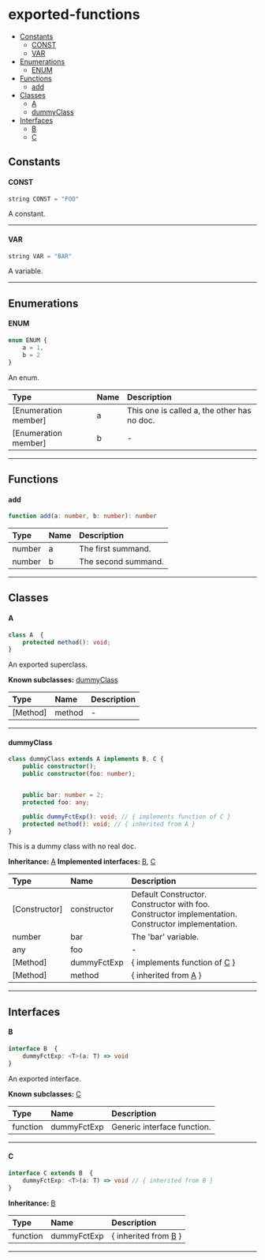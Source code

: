 # exported-functions
- [Constants](#constants)
    + [CONST](#const)
    + [VAR](#var)
- [Enumerations](#enumerations)
    + [ENUM](#enum)
- [Functions](#functions)
    + [add](#add)
- [Classes](#classes)
    + [A](#a)
    + [dummyClass](#dummyclass)
- [Interfaces](#interfaces)
    + [B](#b)
    + [C](#c)


## Constants

#### CONST

```typescript
string CONST = "FOO"
```

A constant.

---
#### VAR

```typescript
string VAR = "BAR"
```

A variable.

---


## Enumerations

#### ENUM
```typescript
enum ENUM {
    a = 1,
    b = 2
}
```

An enum.

Type | Name | Description
:--- | :--- | :----------
[Enumeration member] | a | This one is called a, the other has no doc.
[Enumeration member] | b | -

---


## Functions

#### add
```typescript
function add(a: number, b: number): number
```



Type | Name | Description
:--- | :--- | :----------
number | a | The first summand.
number | b | The second summand.

---


## Classes

#### A

```typescript
class A  {
    protected method(): void;
}
```

An exported superclass.

**Known subclasses:** [dummyClass](#dummyclass)


Type | Name | Description
:--- | :--- | :----------
[Method] | method | -

---
#### dummyClass

```typescript
class dummyClass extends A implements B, C {
    public constructor();
    public constructor(foo: number);


    public bar: number = 2;
    protected foo: any;

    public dummyFctExp(): void; // { implements function of C }
    protected method(): void; // { inherited from A }
}
```

This is a dummy class with no real doc.

**Inheritance:** [A](#a)
**Implemented interfaces:** [B](#b), [C](#c)


Type | Name | Description
:--- | :--- | :----------
[Constructor] | constructor | Default Constructor. Constructor with foo. Constructor implementation. Constructor implementation.
number | bar | The 'bar' variable.
any | foo | -
[Method] | dummyFctExp | { implements function of [C](#c) }
[Method] | method | { inherited from [A](#a) }

---


## Interfaces

#### B

```typescript
interface B  {
    dummyFctExp: <T>(a: T) => void
}
```

An exported interface.

**Known subclasses:** [C](#c)


Type | Name | Description
:--- | :--- | :----------
function | dummyFctExp | Generic interface function.

---
#### C

```typescript
interface C extends B  {
    dummyFctExp: <T>(a: T) => void // { inherited from B }
}
```



**Inheritance:** [B](#b)


Type | Name | Description
:--- | :--- | :----------
function | dummyFctExp | { inherited from [B](#b) }

---

